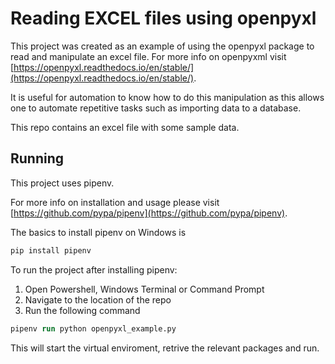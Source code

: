 # Reading EXCEL files using openpyxl

This project was created as an example of using the openpyxl package to read and manipulate an excel file. For more info on openpyxml visit [https://openpyxl.readthedocs.io/en/stable/](https://openpyxl.readthedocs.io/en/stable/).

It is useful for automation to know how to do this manipulation as this allows one to automate repetitive tasks such as importing data to a database.

This repo contains an excel file with some sample data.

## Running

This project uses pipenv.

For more info on installation and usage please visit [https://github.com/pypa/pipenv](https://github.com/pypa/pipenv).

The basics to install pipenv on Windows is

```ps
pip install pipenv
```

To run the project after installing pipenv:

1.  Open Powershell, Windows Terminal or Command Prompt
2.  Navigate to the location of the repo
3.  Run the following command

```ps
pipenv run python openpyxl_example.py
```

This will start the virtual enviroment, retrive the relevant packages and run.

